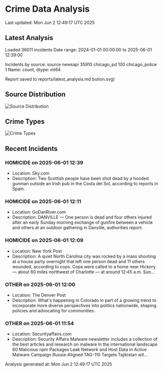 # Crime Data Analysis
Last updated: Mon Jun  2 12:49:17 UTC 2025

## Latest Analysis

Loaded 36011 incidents
Date range: 2024-01-01 00:00:00 to 2025-06-01 12:39:00

Incidents by source:
source
newsapi           35910
chicago_pd          100
chicago_police        1
Name: count, dtype: int64

Report saved to reports/latest_analysis.md
bution.svg)

## Source Distribution
![Source Distribution](images/source_distribution.svg)

## Crime Types
![Crime Types](images/crime_types.svg)

## Recent Incidents

### HOMICIDE on 2025-06-01 12:39
- Location: Sky.com
- Description: Two Scottish people have been shot dead by a hooded gunman outside an Irish pub in the Costa del Sol, according to reports in Spain.


### HOMICIDE on 2025-06-01 12:11
- Location: GoDanRiver.com
- Description: DANVILLE — One person is dead and four others injured after an early Sunday morning exchange of gunfire between a vehicle and others at an outdoor gathering in Danville, authorities report.


### HOMICIDE on 2025-06-01 12:09
- Location: New York Post
- Description: A quiet North Carolina city was rocked by a mass shooting at a house party overnight that left one person dead and 11 others wounded, according to cops. Cops were called to a home near Hickory — about 60 miles northwest of Charlotte — at around 12:45 a.m. Sun…


### OTHER on 2025-06-01 12:00
- Location: The Denver Post
- Description: What's happening in Colorado in part of a growing trend to incorporate more diverse perspectives into politics nationwide, shaping policies and advocating for communities.


### OTHER on 2025-06-01 11:54
- Location: Securityaffairs.com
- Description: Security Affairs Malware newsletter includes a collection of the best articles and research on malware in the international landscape 60 Malicious npm Packages Leak Network and Host Data in Active Malware Campaign Russia-Aligned TAG-110 Targets Tajikistan wit…

Analysis generated at: Mon Jun  2 12:49:17 UTC 2025
